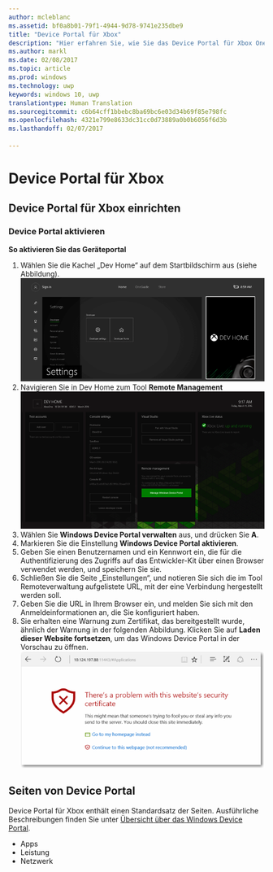 ```yaml
---
author: mcleblanc
ms.assetid: bf0a8b01-79f1-4944-9d78-9741e235dbe9
title: "Device Portal für Xbox"
description: "Hier erfahren Sie, wie Sie das Device Portal für Xbox One aktivieren."
ms.author: markl
ms.date: 02/08/2017
ms.topic: article
ms.prod: windows
ms.technology: uwp
keywords: windows 10, uwp
translationtype: Human Translation
ms.sourcegitcommit: c6b64cff1bbebc8ba69bc6e03d34b69f85e798fc
ms.openlocfilehash: 4321e799e8633dc31cc0d73889a0b0b6056f6d3b
ms.lasthandoff: 02/07/2017

---
```

# <a name="device-portal-for-xbox"></a>Device Portal für Xbox


## <a name="set-up-device-portal-on-xbox"></a>Device Portal für Xbox einrichten

### <a name="enable-device-portal"></a>Device Portal aktivieren

**So aktivieren Sie das Geräteportal**

1. Wählen Sie die Kachel „Dev Home“ auf dem Startbildschirm aus (siehe Abbildung).  
![„Dev Home“ im Geräteportal](images/device-portal/xbox-dev-home-tile.png)
2. Navigieren Sie in Dev Home zum Tool **Remote Management** ![Tool „Remoteverwaltung“ für das Device Portal](images/device-portal/xbox-remote-management-tool.png)
3. Wählen Sie **Windows Device Portal verwalten** aus, und drücken Sie **A**.
4. Markieren Sie die Einstellung **Windows Device Portal aktivieren**.
5. Geben Sie einen Benutzernamen und ein Kennwort ein, die für die Authentifizierung des Zugriffs auf das Entwickler-Kit über einen Browser verwendet werden, und speichern Sie sie.
6. Schließen Sie die Seite „Einstellungen“, und notieren Sie sich die im Tool Remoteverwaltung aufgelistete URL, mit der eine Verbindung hergestellt werden soll.
7. Geben Sie die URL in Ihrem Browser ein, und melden Sie sich mit den Anmeldeinformationen an, die Sie konfiguriert haben.
8. Sie erhalten eine Warnung zum Zertifikat, das bereitgestellt wurde, ähnlich der Warnung in der folgenden Abbildung. Klicken Sie auf **Laden dieser Website fortsetzen**, um das Windows Device Portal in der Vorschau zu öffnen.
![Fehler beim Zertifikat für das Device Portal](images/device-portal/xbox-certificate-error.png)

## <a name="device-portal-pages"></a>Seiten von Device Portal

Device Portal für Xbox enthält einen Standardsatz der Seiten. Ausführliche Beschreibungen finden Sie unter [Übersicht über das Windows Device Portal](device-portal.md).

- Apps
- Leistung
- Netzwerk

